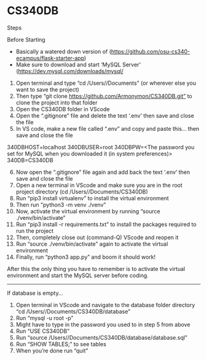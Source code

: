 # CS340DB
Steps

Before Starting 
- Basically a watered down version of (https://github.com/osu-cs340-ecampus/flask-starter-app)
- Make sure to download and start ‘MySQL Server’ (https://dev.mysql.com/downloads/mysql/


1. Open terminal and type “cd /Users/<username>/Documents" (or wherever else you want to save the project)
2. Then type “git clone https://github.com/Armonymon/CS340DB.git” to clone the project into that folder
3. Open the CS340DB folder in VScode
4. Open the “.gitignore” file and delete the text ‘.env’ then save and close the file
5. In VS code, make a new file called “.env” and copy and paste this… then save and close the file

340DBHOST=localhost
340DBUSER=root
340DBPW=<The password you set for MySQL when you downloaded it (in system preferences)>
340DB=CS340DB

6. Now open the “.gitignore” file again and add back the text ‘.env’ then save and close the file
7. Open a new terminal in VScode and make sure you are in the root project directory (cd /Users/<username>/Documents/CS340DB)
8. Run “pip3 install virtualenv” to install the virtual environment
9. Then run "python3 -m venv ./venv”
10. Now, activate the virtual environment by running “source ./venv/bin/activate”
11. Run “pip3 install -r requirements.txt” to install the packages required to run the project
12. Then, completely close out (command-Q) VScode and reopen it
13. Run “source ./venv/bin/activate” again to activate the virtual environment
14. Finally, run “python3 app.py” and boom it should work! 


After this the only thing you have to remember is to activate the virtual environment and start the MySQL server before coding. 


--------------------------------------------------------------------------------------------------------------------------------------------


If database is empty…

1. Open terminal in VScode and navigate to the database folder directory “cd /Users/<username>/Documents/CS340DB/database”
2. Run “mysql -u root -p”
3. Might have to type in the password you used to in step 5 from above
4. Run “USE CS340DB”
5. Run “source /Users/<username>/Documents/CS340DB/database/database.sql”
6. Run “SHOW TABLES;” to see tables
7. When you’re done run “quit”
